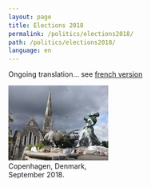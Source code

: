 ```yaml
---
layout: page
title: Elections 2018
permalink: /politics/elections2018/
path: /politics/elections2018/
language: en
---
```


<div class="page-col-wrapper">
  <div class="page-col page-col-1">
    <p>Ongoing translation... see <a href="/fr/politics/elections2018/">french version</a></p>
  </div>
  <div class="page-col page-col-2">
    <p><img src="/images/copenhagen.jpg" alt="Copenhagen, Denmark,
    September 2018." width="200" height="150" /><br />
    Copenhagen, Denmark,<br />
    September 2018.</p>
  </div>
</div>
